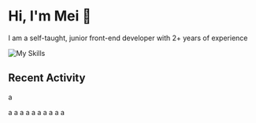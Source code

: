 # Hi, I'm Mei 👋
I am a self-taught, junior front-end developer with 2+ years of experience 

![My Skills](https://skillicons.dev/icons?i=discord,figma,git,github,html,idea,java,js,md,nextjs,nodejs,supabase,tailwind,vercel,vscode)

## Recent Activity
<!--RECENT_ACTIVITY:last_update-->
a
<!--RECENT_ACTIVITY:last_update_end-->

<!--RECENT_ACTIVITY:start-->
a
a
a
a
a
a
a
a
a
a
<!--RECENT_ACTIVITY:end-->
